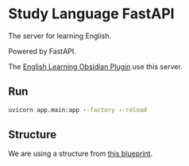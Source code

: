 # Study Language FastAPI

The server for learning English.

Powered by FastAPI.

The [English Learning Obsidian Plugin](https://github.com/signmotion/english-learning) use this server.

## Run

```cmd
uvicorn app.main:app --factory --reload
```

## Structure

We are using a structure from [this blueprint](https://fastapi.tiangolo.com/tutorial/bigger-applications/).
